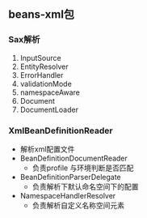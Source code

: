 ## beans-xml包


### Sax解析
 1. InputSource
 2. EntityResolver
 3. ErrorHandler
 4. validationMode
 5. namespaceAware
 6. Document
 7. DocumentLoader
### XmlBeanDefinitionReader
 
 * 解析xml配置文件
 * BeanDefinitionDocumentReader
   + 负责profile 与环境判断是否匹配
 * BeanDefinitionParserDelegate
   + 负责解析<beans></beans>下默认命名空间下的配置
 * NamespaceHandlerResolver 
   + 负责解析自定义名称空间元素
 